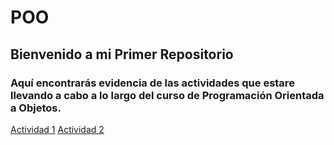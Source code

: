 # POO

## Bienvenido a mi Primer Repositorio

### Aquí encontrarás evidencia de las actividades que estare llevando a cabo a lo largo del curso de Programación Orientada a Objetos.

[Actividad 1](./Setup/README.md)
[Actividad 2](./Pelicula/Program.cs)